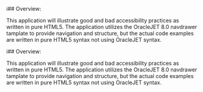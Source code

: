 i## Overview:

This application will illustrate good and bad accessibility practices as
written in pure HTML5.
The application utilizes the OracleJET 8.0 navdrawer tamplate to provide
navigation and structure, but the actual code examples are written in pure
HTML5 syntax not  using OracleJET syntax.

i## Overview:

This application will illustrate good and bad accessibility practices as
written in pure HTML5.
The application utilizes the OracleJET 8.0 navdrawer tamplate to provide
navigation and structure, but the actual code examples are written in pure
HTML5 syntax not  using OracleJET syntax.


